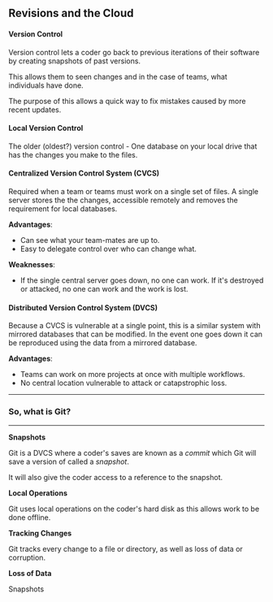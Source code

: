## Revisions and the Cloud

#### Version Control

Version control lets a coder go back to previous iterations of their software by creating snapshots of past versions.

This allows them to seen changes and in the case of teams, what individuals have done. 

The purpose of this allows a quick way to fix mistakes caused by more recent updates.

#### Local Version Control

The older (oldest?) version control - One database on your local drive that has the changes you make to the files.

#### Centralized Version Control System (CVCS)

Required when a team or teams must work on a single set of files. A single server stores the the changes, accessible remotely and removes the requirement for local databases.

**Advantages**: 
- Can see what your team-mates are up to.
- Easy to delegate control over who can change what.

**Weaknesses**:
- If the single central server goes down, no one can work. If it's destroyed or attacked, no one can work and the work is lost.

#### Distributed Version Control System (DVCS)

Because a CVCS is vulnerable at a single point, this is a similar system with mirrored databases that can be modified. In the event one goes down it can be reproduced using the data from a mirrored database.

**Advantages**:
- Teams can work on more projects at once with multiple workflows.
- No central location vulnerable to attack or catapstrophic loss.

---

### So, what is Git?
---

**Snapshots**

Git is a DVCS where a coder's saves are known as a *commit* which Git will save a version of called a *snapshot*.

It will also give the coder access to a reference to the snapshot.

**Local Operations**

Git uses local operations on the coder's hard disk as this allows work to be done offline.

**Tracking Changes**

Git tracks every change to a file or directory, as well as loss of data or corruption.

**Loss of Data**

Snapshots 










